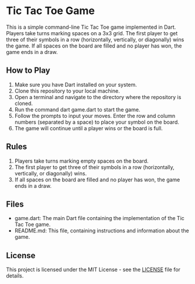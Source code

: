 # Tic Tac Toe Game

This is a simple command-line Tic Tac Toe game implemented in Dart. Players take turns marking spaces on a 3x3 grid. The first player to get three of their symbols in a row (horizontally, vertically, or diagonally) wins the game. If all spaces on the board are filled and no player has won, the game ends in a draw.

## How to Play

1. Make sure you have Dart installed on your system.
2. Clone this repository to your local machine.
3. Open a terminal and navigate to the directory where the repository is cloned.
4. Run the command dart game.dart to start the game.
5. Follow the prompts to input your moves. Enter the row and column numbers (separated by a space) to place your symbol on the board.
6. The game will continue until a player wins or the board is full.

## Rules

1. Players take turns marking empty spaces on the board.
2. The first player to get three of their symbols in a row (horizontally, vertically, or diagonally) wins.
3. If all spaces on the board are filled and no player has won, the game ends in a draw.

## Files

- game.dart: The main Dart file containing the implementation of the Tic Tac Toe game.
- README.md: This file, containing instructions and information about the game.

## License

This project is licensed under the MIT License - see the [LICENSE](LICENSE) file for details.
